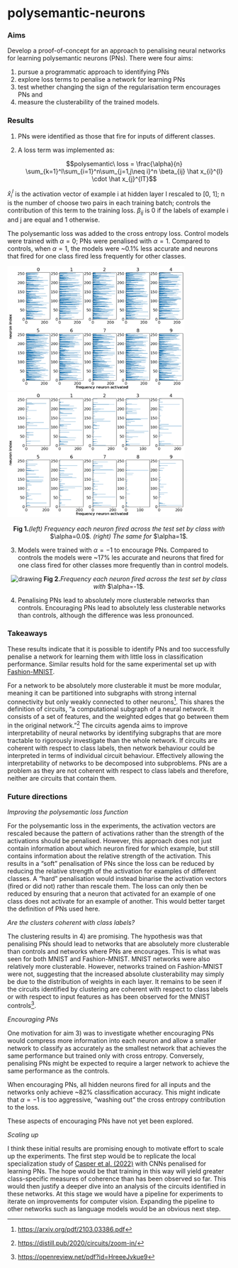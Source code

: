 # polysemantic-neurons

### Aims
Develop a proof-of-concept for an approach to penalising neural networks for learning polysemantic neurons (PNs). There were four aims:

1) pursue a programmatic approach to identifying PNs
2) explore loss terms to penalise a network for learning PNs
3) test whether changing the sign of the regularisation term encourages PNs and 
4) measure the clusterability of the trained models.


### Results

1) PNs were identified as those that fire for inputs of different classes.

2) A loss term was implemented as:

    $$polysemantic\ loss = \frac{\alpha}{n} \sum_{k=1}^l\sum_{i=1}^n\sum_{j=1,j\neq i}^n \beta_{ij} \hat x_{i}^{l} \cdot \hat x_{j}^{lT}$$

$\hat x_{i}^{l}$ is the activation vector of example i at hidden layer l rescaled to [0, 1]; n is the number of choose two pairs in each training batch;  controls the contribution of this term to the training loss. $\beta_{ij}$ is 0 if the labels of example i and j are equal and 1 otherwise.

The polysemantic loss was added to the cross entropy loss.  Control models were trained with $\alpha=0$; PNs were penalised with $\alpha=1$.  Compared to controls, when $\alpha=1$, the models were ~0.1% less accurate and neurons that fired for one class fired less frequently for other classes.

<p float="left">
    <img src="https://github.com/dr-darryl-wright/polysemantic-neurons/blob/main/experiments/mnist/alpha_0.0/trial_1/layer_analysis/activations/test/e1_activations.png" alt="drawing" width="400"/>
    <img src="https://github.com/dr-darryl-wright/polysemantic-neurons/blob/main/experiments/mnist/alpha_1.0/trial_1/layer_analysis/activations/test/e1_activations.png" alt="drawing" width="400"/>
</p>
<p align="center">
    <b>Fig 1.</b><em>(left) Frequency each neuron fired across the test set by class with</em> $\alpha=0.0$<em>. (right) The same for</em> $\alpha=1$<em>.</em>
</p>

3) Models were trained with $\alpha=-1$ to encourage PNs.  Compared to controls  the models were ~17% les accurate and neurons that fired for one class fired for other classes more frequently than in control models.

<p align="center">
    <img src="https://github.com/dr-darryl-wright/polysemantic-neurons/blob/main/experiments/mnist/alpha_%-%1.0/trial_1/layer_analysis/activations/test/e1_activations.png" alt="drawing" width="400"/>
    <b>Fig 2.</b><em>Frequency each neuron fired across the test set by class with</em> $\alpha=-1$<em>.</em>
</p>

4) Penalising PNs lead to absolutely more clusterable networks than controls.  Encouraging PNs lead to absolutely less clusterable networks than controls, although the difference was less pronounced.

### Takeaways
These results  indicate that it is possible to identify PNs and too successfully penalise a network for learning them with little loss in classification performance.  Similar results hold for the same experimental set up with [Fashion-MNIST](https://github.com/dr-darryl-wright/polysemantic-neurons/tree/main/experiments/fashion_mnist).

For a network to be absolutely more clusterable it must be more modular, meaning it can be partitioned into subgraphs with strong internal connectivity but only weakly connected to other neurons[^1]. This shares the definition of circuits, “a computational subgraph of a neural network. It consists of a set of features, and the weighted edges that go between them in the original network.”[^2] The circuits agenda aims to improve interpretability of neural networks by identifying subgraphs that are more tractable to rigorously investigate than the whole network. If circuits are coherent with respect to class labels, then network behaviour could be interpreted in terms of individual circuit behaviour. Effectively allowing the interpretability of networks to be decomposed into subproblems. PNs are a problem as they are not coherent with respect to class labels and therefore, neither are circuits that contain them.

### Future directions
*Improving the polysemantic loss function*

For the polysemantic loss in the experiments, the activation vectors are rescaled because the pattern of activations rather than the strength of the activations should be penalised. However, this approach does not just contain information about which neuron fired for which example, but still contains information about the relative strength of the activation.  This results in a “soft” penalisation of PNs since the loss can be reduced by reducing the relative strength of the activation for examples of different classes.  A “hard” penalisation would instead binarise the activation vectors (fired or did not) rather than rescale them.  The loss can only then be reduced by ensuring that a neuron that activated for an example of one class does not activate for an example of another.  This would better target the definition of PNs used here.

*Are the clusters coherent with class labels?*

The clustering results in 4) are promising. The hypothesis was that penalising PNs should lead to networks that are absolutely more clusterable than controls and networks where PNs are encourages. This is what was seen for both MNIST and Fashion-MNIST.  MNIST networks were also relatively more clusterable.  However, networks trained on Fashion-MNIST were not, suggesting that the increased absolute clusterability may simply be due to the distribution of weights in each layer.  It remains to be seen if the circuits identified by clustering are coherent with respect to class labels or with respect to input features as has been observed for the MNIST controls[^3]. 

*Encouraging PNs*

One motivation for aim 3) was to investigate whether encouraging PNs would compress more information into each neuron and allow a smaller network to classify as accurately as the smallest network that achieves the same performance but trained only with cross entropy.  Conversely, penalising PNs might be expected to require a larger network to achieve the same performance as the controls.

When encouraging PNs, all hidden neurons fired for all inputs and the networks only achieve ~82% classification accuracy. This might indicate that $\alpha=-1$ is too aggressive, “washing out” the cross entropy contribution to the loss.

These aspects of encouraging PNs have not yet been explored.

*Scaling up*

I think these initial results are promising enough to motivate effort to scale up the experiments. The first step would be to replicate the local specialization study of [Casper et al. (2022)](https://openreview.net/pdf?id=HreeeJvkue9) with CNNs penalised for learning PNs.  The hope would be that training in this way will yield greater class-specific measures of coherence than has been observed so far. This would then justify a deeper dive into an analysis of the circuits identified in these networks.
At this stage we would have a pipeline for experiments to iterate on improvements for computer vision.  Expanding the pipeline to other networks such as language models would be an obvious next step.

[^1]: https://arxiv.org/pdf/2103.03386.pdf
[^2]: https://distill.pub/2020/circuits/zoom-in/
[^3]: https://openreview.net/pdf?id=HreeeJvkue9
